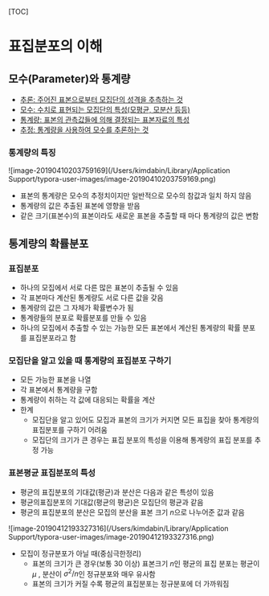 [TOC]

# 표집분포의 이해

## 모수(Parameter)와 통계량

- <u>추론: 주어진 표본으로부터 모집단의 성격을 추측하는 것</u>
- <u>모수: 수치로 표현되는 모집단의 특성(모평균, 모분산 등등)</u>
- <u>통계량: 표본의 관측값들에 의해 결정되는 표본자료의 특성</u> 
- <u>추정: 통계량을 사용하여 모수를 추론하는 것</u> 

### 통계량의 특징

![image-20190410203759169](/Users/kimdabin/Library/Application Support/typora-user-images/image-20190410203759169.png)

- 표본의 통계량은 모수의 추정치이지만 일반적으로 모수의 참값과 일치 하지 않음
- 통계량의 값은 추출된 표본에 영향을 받음
- 같은 크기(표본수)의 표본이라도 새로운 표본을 추출할 때 마다 통계량의 값은 변함



## 통계량의 확률분포

### 표집분포

- 하나의 모집에서 서로 다른 많은 표본이 추출될 수 있음
- 각 표본마다 계산된 통계량도 서로 다른 값을 갖음
- 통계량의 값은 그 자체가 확률변수가 됨
- 통계량들의 분포로 확률분포를 만들 수 있음
- 하나의 모집에서 추출할 수 있는 가능한 모든 표본에서 계산된 통계량의 확률 분포를 표집분포라고 함 

### 모집단을 알고 있을 때 통계량의 표집분포 구하기

- 모든 가능한 표본을 나열
- 각 표본에서 통계량을 구함
- 통계량이 취하는 각 값에 대응되는 확률을 계산
- 한계
  - 모집단을 알고 있어도 모집과 표본의 크기가 커지면 모든 표집을 찾아 통계량의 표집분포를 구하기 어려움
  - 모집단의 크기가 큰 경우는 표집 분포의 특성을 이용해 통계량의 표집 분포를 추정 가능

### 표본평균 표집분포의 특성

- 평균의 표집분포의 기대값(평균)과 분산은 다음과 같은 특성이 있음
- 평균의표집분포의 기대값(평균의 평균)은 모집단의 평균과 같음
- 평균의 표집분포의 분산은 모집의 분산을 표본 크기 $n$으로 나누어준 값과 같음 

![image-20190412193327316](/Users/kimdabin/Library/Application Support/typora-user-images/image-20190412193327316.png)

- 모집이 정규분포가 아닐 때(중심극한정리)
  - 표본의 크기가 큰 경우(보통 30 이상) 표본크기 $n$인 평균의 표집 분포는 평균이 $μ$ , 분산이 $σ^2/n$인 정규분포와 매우 유사함
  - 표본의 크기가 커질 수록 평균의 표집분포는 정규분포에 더 가까워짐

